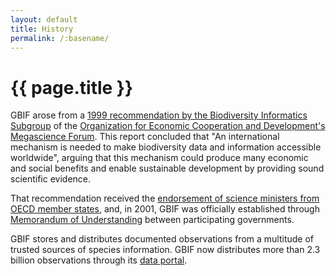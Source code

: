 ```yaml
---
layout: default
title: History
permalink: /:basename/
---
```


# {{ page.title }}

GBIF arose from a [1999 recommendation by the Biodiversity Informatics Subgroup](http://www.oecd.org/science/inno/2105199.pdf) of the [Organization for Economic Cooperation and Development's Megascience Forum](http://www.oecd.org). This report concluded that "An international mechanism is needed to make biodiversity data and information accessible worldwide", arguing that this mechanism could produce many economic and social benefits and enable sustainable development by providing sound scientific evidence.

That recommendation received the [endorsement of science ministers from OECD member states](https://doi.org/10.1038/21728), and, in 2001, GBIF was officially established through [Memorandum of Understanding](https://www.gbif.org/document/80661) between participating governments.

GBIF stores and distributes documented observations from a multitude of trusted sources of species information. GBIF now distributes more than 2.3 billion observations through its [data portal](http://gbif.org).
